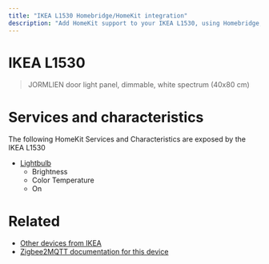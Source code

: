 ```yaml
---
title: "IKEA L1530 Homebridge/HomeKit integration"
description: "Add HomeKit support to your IKEA L1530, using Homebridge, Zigbee2MQTT and homebridge-z2m."
---
```

<!---
This file has been GENERATED using src/docgen/docgen.ts
DO NOT EDIT THIS FILE MANUALLY!
-->
# IKEA L1530
> JORMLIEN door light panel, dimmable, white spectrum (40x80 cm)


# Services and characteristics
The following HomeKit Services and Characteristics are exposed by
the IKEA L1530

* [Lightbulb](../../light.md)
  * Brightness
  * Color Temperature
  * On


# Related
* [Other devices from IKEA](../index.md#ikea)
* [Zigbee2MQTT documentation for this device](https://www.zigbee2mqtt.io/devices/L1530.html)